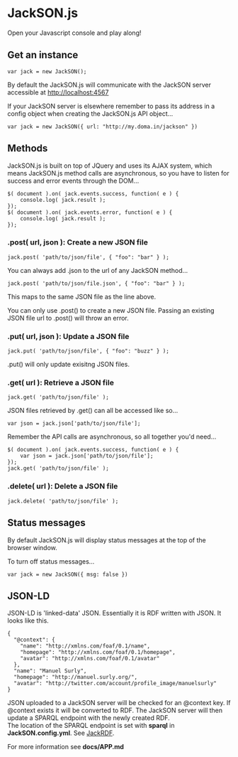 # JackSON.js

Open your Javascript console and play along!

## Get an instance
	var jack = new JackSON();

By default the JackSON.js will communicate with the JackSON server accessible at [http://localhost:4567](http://localhost:4567)

If your JackSON server is elsewhere remember to pass its address in a config object when creating the JackSON.js API object...

	var jack = new JackSON({ url: "http://my.doma.in/jackson" })

## Methods
JackSON.js is built on top of JQuery and uses its AJAX system, which means JackSON.js method calls are asynchronous, so you have to listen for success and error events through the DOM...

	$( document ).on( jack.events.success, function( e ) {
		console.log( jack.result );
	});
	$( document ).on( jack.events.error, function( e ) {
		console.log( jack.result );
	});

### .post( url,  json ): Create a new JSON file
	jack.post( 'path/to/json/file', { "foo": "bar" } );

You can always add .json to the url of any JackSON method...

	jack.post( 'path/to/json/file.json', { "foo": "bar" } );

This maps to the same JSON file as the line above.

You can only use .post() to create a new JSON file.
Passing an existing JSON file url to .post() will throw an error.

### .put( url,  json ): Update a JSON file
	jack.put( 'path/to/json/file', { "foo": "buzz" } );

.put() will only update exisitng JSON files.

### .get( url ): Retrieve a JSON file
	jack.get( 'path/to/json/file' );

JSON files retrieved by .get() can all be accessed like so...

	var json = jack.json['path/to/json/file'];

Remember the API calls are asynchronous, so all together you'd need...

	$( document ).on( jack.events.success, function( e ) {
		var json = jack.json['path/to/json/file'];
	});
	jack.get( 'path/to/json/file' );

### .delete( url ): Delete a JSON file
	jack.delete( 'path/to/json/file' );

## Status messages
By default JackSON.js will display status messages at the top of the browser window.

To turn off status messages...

	var jack = new JackSON({ msg: false })

## JSON-LD
JSON-LD is 'linked-data' JSON.
Essentially it is RDF written with JSON.
It looks like this.

	{
	  "@context": {
	    "name": "http://xmlns.com/foaf/0.1/name",
	    "homepage": "http://xmlns.com/foaf/0.1/homepage",
	    "avatar": "http://xmlns.com/foaf/0.1/avatar"
	  },
	  "name": "Manuel Surly",
	  "homepage": "http://manuel.surly.org/",
	  "avatar": "http://twitter.com/account/profile_image/manuelsurly"
	}

JSON uploaded to a JackSON server will be checked for an @context key.
If @context exists it will be converted to RDF.
The JackSON server will then update a SPARQL endpoint with the newly created RDF.  
The location of the SPARQL endpoint is set with **sparql** in **JackSON.config.yml**.  See [JackRDF](http://github.com/caesarfeta/jackrdf).

For more information see **docs/APP.md**